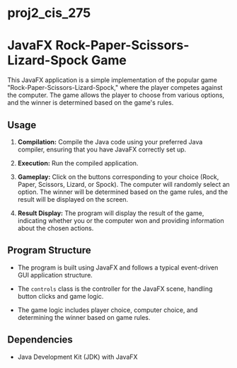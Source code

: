 # proj2_cis_275
# JavaFX Rock-Paper-Scissors-Lizard-Spock Game

This JavaFX application is a simple implementation of the popular game "Rock-Paper-Scissors-Lizard-Spock," where the player competes against the computer. The game allows the player to choose from various options, and the winner is determined based on the game's rules.

## Usage

1. **Compilation:** Compile the Java code using your preferred Java compiler, ensuring that you have JavaFX correctly set up.

2. **Execution:** Run the compiled application.

3. **Gameplay:** Click on the buttons corresponding to your choice (Rock, Paper, Scissors, Lizard, or Spock). The computer will randomly select an option. The winner will be determined based on the game rules, and the result will be displayed on the screen.

4. **Result Display:** The program will display the result of the game, indicating whether you or the computer won and providing information about the chosen actions.

## Program Structure

- The program is built using JavaFX and follows a typical event-driven GUI application structure.

- The `controls` class is the controller for the JavaFX scene, handling button clicks and game logic.

- The game logic includes player choice, computer choice, and determining the winner based on game rules.

## Dependencies

- Java Development Kit (JDK) with JavaFX
